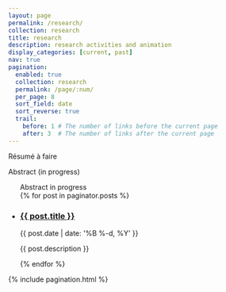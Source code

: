 ```yaml
---
layout: page
permalink: /research/
collection: research
title: research
description: research activities and animation
display_categories: [current, past]
nav: true
pagination:
  enabled: true
  collection: research
  permalink: /page/:num/
  per_page: 8
  sort_field: date
  sort_reverse: true
  trail:
    before: 1 # The number of links before the current page
    after: 3  # The number of links after the current page
---
```

Résumé à faire 

<div class="post"> 
  <div class="header-bar">
    <!-- <h1>Teaching</h1>
    <h2>Material for courses</h2> -->
    Abstract (in progress)
  </div>

  <ul class="post-list">
    Abstract in progress<br>
    {% for post in paginator.posts %}
      <li>
        <h3><a class="post-title" href="{{ post.url | prepend: site.baseurl }}">{{ post.title }}</a></h3>
        <p class="post-meta">{{ post.date | date: '%B %-d, %Y' }}</p>
        <p>{{ post.description }}</p>
      </li>
    {% endfor %}
  </ul>

  {% include pagination.html %}

<!-- </div> -->
